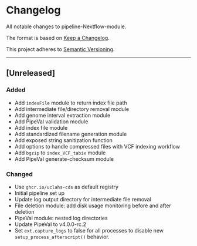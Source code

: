 # Changelog
All notable changes to pipeline-Nextflow-module.

The format is based on [Keep a Changelog](https://keepachangelog.com/en/1.0.0/).

This project adheres to [Semantic Versioning](https://semver.org/spec/v2.0.0.html).

---

## [Unreleased]
### Added
- Add `indexFile` module to return index file path
- Add intermediate file/directory removal module
- Add genome interval extraction module
- Add PipeVal validation module
- Add index file module
- Add standardized filename generation module
- Add exposed string sanitization function
- Add options to handle compressed files with VCF indexing workflow
- Add `bgzip` to `index_VCF_tabix` module
- Add PipeVal generate-checksum module

### Changed
- Use `ghcr.io/uclahs-cds` as default registry
- Initial pipeline set up
- Update log output directory for intermediate file removal
- File deletion module: add disk usage monitoring before and after deletion
- PipeVal module: nested log directories
- Update PipeVal to v4.0.0-rc.2
- Set `ext.capture_logs` to false for all processes to disable new `setup_process_afterscript()` behavior.
